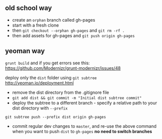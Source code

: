 ## old school way
- create an `orphan` branch called gh-pages
- start with a fresh clone
- then `git checkout --orphan gh-pages` and `git rm -rf .`
- then add assets for gh-pages and `git push origin gh-pages`

## yeoman way 
`grunt build` and if you get errors see this: https://github.com/Modernizr/grunt-modernizr/issues/48

deploy only the `dist` folder using `git subtree` http://yeoman.io/deployment.html

- remove the dist directory from the .gitignore file
- `git add dist && git commit -m "Initial dist subtree commit"`
- deploy the subtree to a different branch - specify a relative path to your dist directory with `--prefix`
```
git subtree push --prefix dist origin gh-pages
``` 
- commit regular dev changes to `master`, and re-use the above command when you want to push `dist` to `gh-pages` **no need to switch branches**